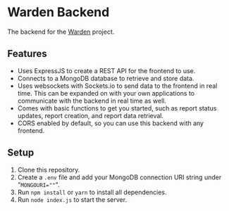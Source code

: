 # Warden Backend
The backend for the [Warden](https://github.com/michaelsimmonsio/warden) project.

## Features

- Uses ExpressJS to create a REST API for the frontend to use. 
- Connects to a MongoDB database to retrieve and store data.
- Uses websockets with Sockets.io to send data to the frontend in real time. This can be expanded on with your own applications to communicate with the backend in real time as well.
- Comes with basic functions to get you started, such as report status updates, report creation, and report data retrieval.
- CORS enabled by default, so you can use this backend with any frontend.

## Setup

1. Clone this repository.
2. Create a `.env` file and add your MongoDB connection URI string under "`MONGOURI=""`".
3. Run `npm install` or `yarn` to install all dependencies.
4. Run `node index.js` to start the server.
